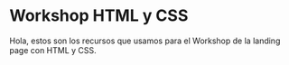 # Workshop HTML y CSS

Hola, estos son los recursos que usamos para el Workshop de la landing page con HTML y CSS.
